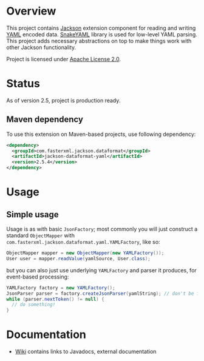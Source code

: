 # Overview

This project contains [Jackson](http://wiki.fasterxml.com/JacksonHome) extension component for reading and writing [YAML](http://en.wikipedia.org/wiki/YAML) encoded data.
[SnakeYAML](http://code.google.com/p/snakeyaml/) library is used for low-level YAML parsing.
This project adds necessary abstractions on top to make things work with other Jackson functionality.

Project is licensed under [Apache License 2.0](http://www.apache.org/licenses/LICENSE-2.0.txt).

# Status

As of version 2.5, project is production ready.

## Maven dependency

To use this extension on Maven-based projects, use following dependency:

```xml
<dependency>
  <groupId>com.fasterxml.jackson.dataformat</groupId>
  <artifactId>jackson-dataformat-yaml</artifactId>
  <version>2.5.4</version>
</dependency>
```

# Usage

## Simple usage

Usage is as with basic `JsonFactory`; most commonly you will just construct a standard `ObjectMapper` with `com.fasterxml.jackson.dataformat.yaml.YAMLFactory`, like so:

```java
ObjectMapper mapper = new ObjectMapper(new YAMLFactory());
User user = mapper.readValue(yamlSource, User.class);
```

but you can also just use underlying `YAMLFactory` and parser it produces, for event-based processing:

```java
YAMLFactory factory = new YAMLFactory();
JsonParser parser = factory.createJsonParser(yamlString); // don't be fooled by method name...
while (parser.nextToken() != null) {
  // do something!
}
```

# Documentation

* [Wiki](../../wiki) contains links to Javadocs, external documentation
